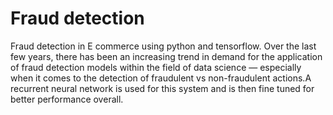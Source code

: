 # Fraud detection
Fraud detection in E commerce using python and tensorflow. Over the last few years, there has been an increasing trend in demand for the application of fraud detection models within the field of data science — especially when it comes to the detection of fraudulent vs non-fraudulent actions.A recurrent neural network is used for this system and is then fine tuned for better performance overall.
